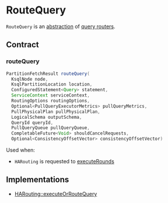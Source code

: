 # RouteQuery

`RouteQuery` is an [abstraction](#contract) of [query routers](#implementations).

## Contract

### <span id="routeQuery"> routeQuery

```java
PartitionFetchResult routeQuery(
  KsqlNode node,
  KsqlPartitionLocation location,
  ConfiguredStatement<Query> statement,
  ServiceContext serviceContext,
  RoutingOptions routingOptions,
  Optional<PullQueryExecutorMetrics> pullQueryMetrics,
  PullPhysicalPlan pullPhysicalPlan,
  LogicalSchema outputSchema,
  QueryId queryId,
  PullQueryQueue pullQueryQueue,
  CompletableFuture<Void> shouldCancelRequests,
  Optional<ConsistencyOffsetVector> consistencyOffsetVector)
```

Used when:

* `HARouting` is requested to [executeRounds](HARouting.md#executeRounds)

## Implementations

* [HARouting::executeOrRouteQuery](HARouting.md#executeOrRouteQuery)
